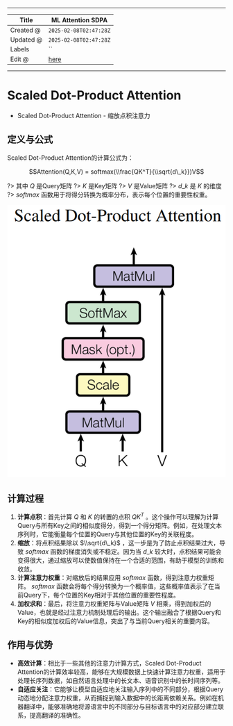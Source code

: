 -----

| Title     | ML Attention SDPA                                     |
| --------- | ----------------------------------------------------- |
| Created @ | `2025-02-08T02:47:28Z`                                |
| Updated @ | `2025-02-08T02:47:28Z`                                |
| Labels    | \`\`                                                  |
| Edit @    | [here](https://github.com/junxnone/aiwiki/issues/499) |

-----

# Scaled Dot-Product Attention

  - Scaled Dot-Product Attention - 缩放点积注意力

## 定义与公式

Scaled Dot-Product Attention的计算公式为：

$$Attention(Q,K,V) = softmax(\\frac{QK^T}{\\sqrt{d\_k}})V$$

?\> 其中 $Q$ 是Query矩阵 ?\> $K$ 是Key矩阵 ?\> $V$ 是Value矩阵 ?\> $d\_k$ 是 $K$ 的维度
?\> $softmax$ 函数用于将得分转换为概率分布，表示每个位置的重要性权重。

![Image](media/56aaf3e0b398c7b03faffc4d73c82abd2c098209.png)

## 计算过程

1.  **计算点积**：首先计算 $Q$ 和 $K$ 的转置的点积 $QK^T$
    。这个操作可以理解为计算Query与所有Key之间的相似度得分，得到一个得分矩阵。例如，在处理文本序列时，它能衡量每个位置的Query与其他位置的Key的关联程度。
2.  **缩放**：将点积结果除以 $\\sqrt{d\_k}$ ，这一步是为了防止点积结果过大，导致 $softmax$
    函数的梯度消失或不稳定。因为当 $d\_k$
    较大时，点积结果可能会变得很大，通过缩放可以使数值保持在一个合适的范围，有助于模型的训练和收敛。
3.  **计算注意力权重**：对缩放后的结果应用 $softmax$ 函数，得到注意力权重矩阵。 $softmax$
    函数会将每个得分转换为一个概率值，这些概率值表示了在当前Query下，每个位置的Key相对于其他位置的重要性程度。
4.  **加权求和**：最后，将注意力权重矩阵与Value矩阵 $V$
    相乘，得到加权后的Value，也就是经过注意力机制处理后的输出。这个输出融合了根据Query和Key的相似度加权后的Value信息，突出了与当前Query相关的重要内容。

## 作用与优势

  - **高效计算**：相比于一些其他的注意力计算方式，Scaled Dot-Product
    Attention的计算效率较高，能够在大规模数据上快速计算注意力权重，适用于处理长序列数据，如自然语言处理中的长文本、语音识别中的长时间序列等。
  - **自适应关注**：它能够让模型自适应地关注输入序列中的不同部分，根据Query动态地分配注意力权重，从而捕捉到输入数据中的长距离依赖关系。例如在机器翻译中，能够准确地将源语言中的不同部分与目标语言中的对应部分建立联系，提高翻译的准确性。
